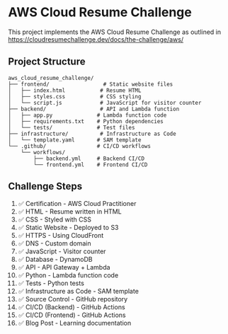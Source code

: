 # AWS Cloud Resume Challenge

This project implements the AWS Cloud Resume Challenge as outlined in https://cloudresumechallenge.dev/docs/the-challenge/aws/

## Project Structure

```
aws_cloud_resume_challenge/
├── frontend/                 # Static website files
│   ├── index.html           # Resume HTML
│   ├── styles.css           # CSS styling
│   └── script.js            # JavaScript for visitor counter
├── backend/                 # API and Lambda function
│   ├── app.py              # Lambda function code
│   ├── requirements.txt    # Python dependencies
│   └── tests/              # Test files
├── infrastructure/          # Infrastructure as Code
│   └── template.yaml       # SAM template
└── .github/                # CI/CD workflows
    └── workflows/
        ├── backend.yml     # Backend CI/CD
        └── frontend.yml    # Frontend CI/CD
```

## Challenge Steps

1. ✅ Certification - AWS Cloud Practitioner
2. ✅ HTML - Resume written in HTML
3. ✅ CSS - Styled with CSS
4. ✅ Static Website - Deployed to S3
5. ✅ HTTPS - Using CloudFront
6. ✅ DNS - Custom domain
7. ✅ JavaScript - Visitor counter
8. ✅ Database - DynamoDB
9. ✅ API - API Gateway + Lambda
10. ✅ Python - Lambda function code
11. ✅ Tests - Python tests
12. ✅ Infrastructure as Code - SAM template
13. ✅ Source Control - GitHub repository
14. ✅ CI/CD (Backend) - GitHub Actions
15. ✅ CI/CD (Frontend) - GitHub Actions
16. ✅ Blog Post - Learning documentation
